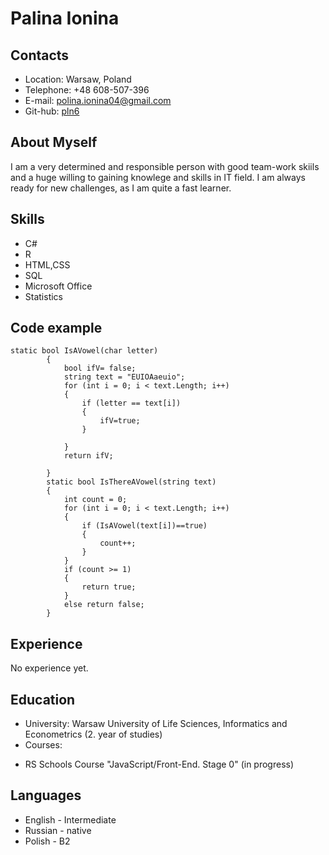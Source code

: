 # Palina Ionina
## Contacts
* Location: Warsaw, Poland
* Telephone: +48 608-507-396
* E-mail: polina.ionina04@gmail.com
* Git-hub: [ pln6 ](https://github.com/pln6)
## About Myself
I am a very determined and responsible person with good team-work skiils and a huge willing to gaining knowlege and skills in IT field.
I am always ready for new challenges, as I am quite a fast learner.
## Skills
* C#
* R
* HTML,CSS
* SQL
* Microsoft Office
* Statistics
## Code example
```
static bool IsAVowel(char letter)
        {
            bool ifV= false;
            string text = "EUIOAaeuio";
            for (int i = 0; i < text.Length; i++)
            {
                if (letter == text[i])
                {
                    ifV=true;
                }
               
            }
            return ifV;
            
        }
        static bool IsThereAVowel(string text)
        {
            int count = 0;
            for (int i = 0; i < text.Length; i++)
            {
                if (IsAVowel(text[i])==true)
                {
                    count++;
                }
            }
            if (count >= 1)
            {
                return true;
            }
            else return false;
        }
  ```
## Experience
No experience yet.
## Education
* University: Warsaw University of Life Sciences, Informatics and Econometrics (2. year of studies)
* Courses:
- RS Schools Course "JavaScript/Front-End. Stage 0" (in progress)
## Languages
* English - Intermediate
* Russian - native
* Polish - B2
